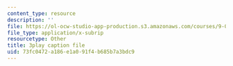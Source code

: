 ```yaml
---
content_type: resource
description: ''
file: https://ol-ocw-studio-app-production.s3.amazonaws.com/courses/9-00sc-introduction-to-psychology-fall-2011/73fc0472a186e1a091f4b685b7a3bdc9_SXzdOK_J-xE.srt
file_type: application/x-subrip
resourcetype: Other
title: 3play caption file
uid: 73fc0472-a186-e1a0-91f4-b685b7a3bdc9
---
```

